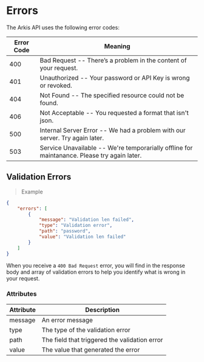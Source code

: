 # Errors

The Arkis API uses the following error codes:

Error Code | Meaning
---------- | -------
400 | Bad Request -- There’s a problem in the content of your request.
401 | Unauthorized -- Your password or API Key is wrong or revoked.
404 | Not Found -- The specified resource could not be found.
406 | Not Acceptable -- You requested a format that isn't json.
500 | Internal Server Error -- We had a problem with our server. Try again later.
503 | Service Unavailable -- We're temporarially offline for maintanance. Please try again later.

## Validation Errors

> Example

```json
{
    "errors": [
        {
            "message": "Validation len failed",
            "type": "Validation error",
            "path": "password",
            "value": "Validation len failed"
        }
    ]
}
```

When you receive a `400 Bad Request` error, you will find in the response body
and array of validation errors to help you identify what is wrong in your
request.

### Attributes

Attribute | Description
--------- | -----------
message   | An error message
type      | The type of the validation error
path      | The field that triggered the validation error
value     | The value that generated the error
